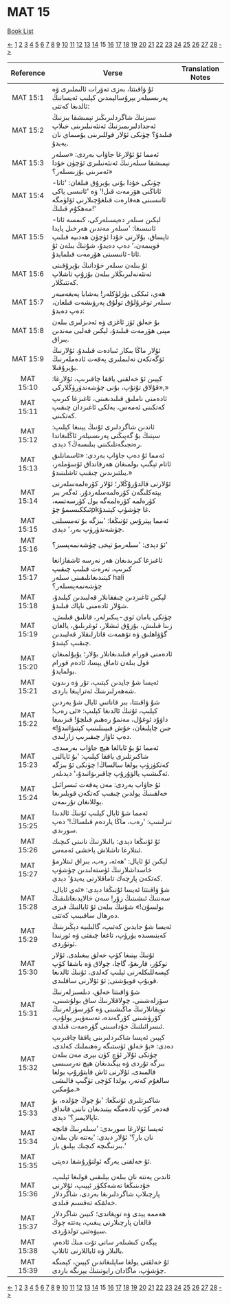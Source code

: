 # MAT 15
[Book List](../README.md)

[<-](./chapter_14.md) [1](./chapter_1.md) [2](./chapter_2.md) [3](./chapter_3.md) [4](./chapter_4.md) [5](./chapter_5.md) [6](./chapter_6.md) [7](./chapter_7.md) [8](./chapter_8.md) [9](./chapter_9.md) [10](./chapter_10.md) [11](./chapter_11.md) [12](./chapter_12.md) [13](./chapter_13.md) [14](./chapter_14.md) 15 [16](./chapter_16.md) [17](./chapter_17.md) [18](./chapter_18.md) [19](./chapter_19.md) [20](./chapter_20.md) [21](./chapter_21.md) [22](./chapter_22.md) [23](./chapter_23.md) [24](./chapter_24.md) [25](./chapter_25.md) [26](./chapter_26.md) [27](./chapter_27.md) [28](./chapter_28.md) [->](./chapter_16.md)

| Reference | Verse | Translation Notes |
|:---------:|-------|-------------------|
|MAT 15:1|ئۇ ۋاقىتتا، بەزى تەۋرات ئالىملىرى ۋە پەرىسىيلەر يېرۇسالېمدىن كېلىپ ئەيسانىڭ ئالدىغا كەتتى:||
|MAT 15:2|سىزنىڭ شاگردلىرىڭىز نېمىشقا بىزنىڭ ئەجدادلىرىمىزنىڭ ئەنئەنىلىرىنى خىلاپ قىلىدۇ؟ چۈنكى ئۇلار قوللىرىنى يۇمىماي نان يەيدۇ.||
|MAT 15:3|ئەمما ئۇ ئۇلارغا جاۋاب بەردى: «سىلەر نېمىشقا سىلەرنىڭ ئەنئەنىلىرى ئۈچۈن خۇدا ئەمرىنى بۇزىسىلەر؟»||
|MAT 15:4|چۈنكى خۇدا بۇنى بۇيرۇق قىلغان: 'ئاتا-ئاناڭنى ھۆرمەت قىل!' ۋە 'ئاتىسى ياكى ئانىسىنى ھەقارەت قىلغۇچىلارنى ئۆلۈمگە مەھكۇم قىلىڭ!'||
|MAT 15:5|لېكىن سىلەر دەيسىلەركى، كىمسە ئاتا-ئانىسىغا: 'سىلەر مەندىن ھەرخىل پايدا تاپساق، بۇلارنى خۇدا ئۈچۈن ھەدىيە قىلىپ قويىمەن،' دەپ دەيدۇ، شۇنىڭ بىلەن ئۇ ئاتا-ئانىسىنى ھۆرمەت قىلمايدۇ.||
|MAT 15:6|ئۇ بىلەن سىلەر خۇدانىڭ بۇيرۇقىنى ئەنئەنەلىرىڭلار بىلەن بۇزۇپ تاشلاپ كەتتىڭلار.||
|MAT 15:7|ھەي، ئىككى يۈزلۈكلەر! يەشايا پەيغەمبەر سىلەر توغرۇلۇق تولۇق پەرۋىشەت قىلغان، دەپ دەيدۇ:||
|MAT 15:8|بۇ خەلق ئۆز ئاغزى ۋە ئەدىرلىرى بىلەن مېنى ھۆرمەت قىلىدۇ، لېكىن قەلبى مەندىن يىراق.||
|MAT 15:9|ئۇلار ماڭا بىكار ئىبادەت قىلىدۇ. ئۇلارنىڭ ئۆگەتكەن تەلىملىرى پەقەت ئادەملەرنىڭ بۇيرۇقىلا.||
|MAT 15:10|كېيىن ئۇ خەلقنى ياققا چاقىرىپ، ئۇلارغا: «قۇلاق تۇتۇپ، بۇنى چۈشەندۈرۈڭلاركى,»||
|MAT 15:11|ئادەمنى ناملىق قىلىدىغىنى، ئاغىزغا كىرىپ كەتكىنى ئەمەس، بەلكى ئاغىزدان چىقىپ كەتكىنى.||
|MAT 15:12|ئاندىن شاگردلىرى ئۇنىڭ يېنىغا كېلىپ: سېنىڭ بۇ گەپىڭنى پەرىسىيلەر ئاڭلىغاندا رەنجىگەنلىكىنى بىلىسەڭ؟ دېدى.||
|MAT 15:13|ئەمما ئۇ دەپ جاۋاپ بەردى: «ئاسمانلىق ئاتام تېگىپ بولمىغان ھەرقانداق ئۆسۈملەر، يىلتىزىدىن چىقىپ تاشلىنىدۇ.»||
|MAT 15:14|ئۇلارنى قالدۇرۇڭلار؛ ئۇلار كۆرەلمەسلەرنى يېتەكلىگەن كۆرەلمەسلەردۇر. ئەگەر بىر كۆرەلمە كۆرەلمەگە يول كۆرسەتسە، ئىككىسىمۇ چۆpkغا چۈشۈپ كېتىدۇ.||
|MAT 15:15|ئەمما پېترۇس ئۇنىڭغا: 'بىزگە بۇ تەمسىلنى چۈشەندۈرۈپ بەر،' دېدى.||
|MAT 15:16|ئۇ دېدى: 'سىلەرمۇ تېخى چۈشەنمەپسىز؟'||
|MAT 15:17|ئاغىزغا كىرىدىغان ھەر نەرسە ئاشقازانغا كىرىپ، تەرەت قىلىپ چىقىپ كېتىدىغانلىقىنى سىلەر hali چۈشەنمەپسىلەر؟||
|MAT 15:18|لېكىن ئاغىزدىن چىققانلار قەلبىدىن كېلىدۇ، شۇلار ئادەمنى ناپاك قىلىدۇ.||
|MAT 15:19|چۈنكى يامان ئوي-پىكىرلەر، قاتلىق قىلىش، زىنا قىلىش، بۇزۇق ئىشلار، ئوغرىلىق، يالغان گۇۋاھلىق ۋە تۆھمەت قاتارلىقلار قەلبىدىن چىقىپ كېتىدۇ.||
|MAT 15:20|ئادەمنى قورام قىلىدىغانلار بۇلار؛ يۇيۇلمىغان قول بىلەن تاماق يېسا، ئادەم قورام بولمايدۇ.||
|MAT 15:21|ئەيسا شۇ جايدىن كېتىپ، تۇر ۋە زىدون شەھەرلىرىنىڭ ئەتراپىغا باردى.||
|MAT 15:22|شۇ ۋاقىتتا، بىر قانانىي ئايال شۇ يەردىن كېلىپ، ئۇنىڭ ئالدىغا كېلىپ: «ئى رەب! داۋۇد ئوغۇل، مەنمۇ رەھىم قىلچۇ! قىزىمغا جىن چاپلىغان، خۇش قىيىنلىنىپ كېتىۋاتىدۇ!» دەپ ئاۋاز چىقىرىپ زارلىدى.||
|MAT 15:23|ئەمما ئۇ بۇ ئايالغا ھېچ جاۋاب بەرمىدى. شاكىرتلىرى ياققا كېلىپ: 'بۇ ئايالنى كەتكۈزۈپ يولغا سالساڭ! چۈنكى ئۇ بىزگە ئەگىشىپ يالۋۇرۇپ چاقىرىۋاتىدۇ،' دېدىلەر.||
|MAT 15:24|ئۇ جاۋاب بەردى: مەن پەقەت ئىسرائىل خەلقىنىڭ يولدىن چىقىپ كەتكەن قويلىرىغا يوللانغان تۇرىمەن.||
|MAT 15:25|ئەمما شۇ ئايال كېلىپ ئۇنىڭ ئالدىدا تىزلىنىپ: 'رەب، ماڭا ياردەم قىلساڭ!' دەپ سورىدى.||
|MAT 15:26|ئۇ ئۇنىڭغا دېدى: بالىلارنىڭ نانىنى كىچىك ئىتلارغا تاشلاش ياخشى ئەمەس.||
|MAT 15:27|لېكىن ئۇ ئايال: 'ھەئە، رەب، بىراق ئىتلارمۇ خاسداشلارنىڭ ئۈستەلىدىن چۈشۈپ كەتكەن پارچەك تاماقلارنى يەيدۇ' دېدى.||
|MAT 15:28|شۇ ۋاقىتتا ئەيسا ئۇنىڭغا دېدى: «ئەي ئايال، سەننىڭ ئىشىنىڭ زۆر! سەن خالايدىغانلىقىڭ بولسۇن!» شۇنىڭ بىلەن ئۇ ئايالنىڭ قىزى دەرھال ساقىيىپ كەتتى.||
|MAT 15:29|ئەيسا شۇ جايدىن كەتىپ، گالىلىيە دېڭىزىنىڭ كەينىسىدە يۈرۈپ، تاغغا چىقتى ۋە ئورنىدا ئوتۇردى.||
|MAT 15:30|ئۇنىڭ يېنىغا كۆپ خەلق يىغىلدى. ئۇلار توكۇر، قارىغۇ، گاچا، چولاق ۋە باشقا كۆپ كېسەللىكلەرنى ئېلىپ كەلدى، ئۇنىڭ ئالدىغا قويۇپ قويۇشتى; ئۇ ئۇلارنى ساقلىدى.||
|MAT 15:31|شۇ ۋاقىتتا خەلق، دىلسىزلەرنىڭ سۆزلەشىنى، چولاقلارنىڭ ساق بولۇشىنى، توپقانلارنىڭ ماڭىشىنى ۋە كۆرسۈزلەرنىڭ كۆرۈشىنى كۆرگەندە، تەسەۋپىر بولۇپ، ئىسرائىلنىڭ خۇداسىنى گۈرەمەت قىلدى.||
|MAT 15:32|كېيىن ئەيسا شاكىردلىرىنى ياققا چاقىرىپ دەدى: «بۇ خەلق ئۈستىگە رەھىملىك كەلدى، چۈنكى ئۇلار ئۈچ كۈن بېرى مەن بىلەن بىرگە تۇردى ۋە يېگىدىغان ھېچ نەرسىسى قالمىدى. ئۇلارنى ئاش قايتۇرۇپ يولغا سالغۇم كەتەر، يولدا كۈچى تۈگىپ قالىشى مۇمكىن.»||
|MAT 15:33|شاكىرتلىرى ئۇنىڭغا: 'بۇ چوڭ چۆلدە، بۇ قەدەر كۆپ ئادەمگە يېتىدىغان ناننى قانداق تاپالايمىز؟' دېدى.||
|MAT 15:34|ئەيسا ئۇلارغا سورىدى: 'سىلەرنىڭ قانچە نان بار؟' ئۇلار دېدى: 'يەتتە نان بىلەن بىرنىگىچە كىچىك بېلىق بار.'||
|MAT 15:35|ئۇ خەلقنى يەرگە ئولتۇرۇشقا دەپتى.||
|MAT 15:36|ئاندىن يەتتە نان بىلەن بېلىقنى قولىغا ئېلىپ، خۇدىنىڭغا تەشەككۈر ئېيىپ، ئۇلارنى پارچىلاپ شاگردلىرىغا بەردى، شاگردلار خەلقكە تەقسىم قىلدى.||
|MAT 15:37|ھەممە يېدى ۋە تويغاندى؛ كىيىن شاگردلار قالغان پارچىلارنى يىغىپ، يەتتە چوڭ سېۋەتنى تولدۇردى.||
|MAT 15:38|يېگەن كىشىلەر سانى تۆت مىڭ ئادەم، بالىلار ۋە ئاياللارنى ئاتلاپ.||
|MAT 15:39|ئۇ خەلقنى يولغا ساپلىغاندىن كېيىن، كېمىگە چۈشۈپ، ماگادان رايونىنىڭ يېرىگە باردى.||


[<-](./chapter_14.md) [1](./chapter_1.md) [2](./chapter_2.md) [3](./chapter_3.md) [4](./chapter_4.md) [5](./chapter_5.md) [6](./chapter_6.md) [7](./chapter_7.md) [8](./chapter_8.md) [9](./chapter_9.md) [10](./chapter_10.md) [11](./chapter_11.md) [12](./chapter_12.md) [13](./chapter_13.md) [14](./chapter_14.md) 15 [16](./chapter_16.md) [17](./chapter_17.md) [18](./chapter_18.md) [19](./chapter_19.md) [20](./chapter_20.md) [21](./chapter_21.md) [22](./chapter_22.md) [23](./chapter_23.md) [24](./chapter_24.md) [25](./chapter_25.md) [26](./chapter_26.md) [27](./chapter_27.md) [28](./chapter_28.md) [->](./chapter_16.md)